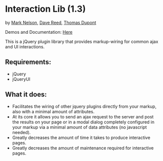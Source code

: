 Interaction Lib (1.3)
=====================================

by [Mark Nelson](http://www.markonthenet.com/), [Dave Reed](http://weblogs.asp.net/infinitiesloop), [Thomas Dupont](http://www.tomdupont.net/)

Demos and Documentation: [Here](http://www.markonthenet.com/interactionlib)

This is a jQuery plugin library that provides markup-wiring for common ajax and UI interactions.

Requirements:
-------------
* jQuery
* jQueryUI


What it does:
-------------
* Facilitates the wiring of other jquery plugins directly from your markup, also with a minimal amount of attributes.
* At its core it allows you to send an ajax request to the server and post the results on your page or in a modal dialog completely configured in your markup via a minimal amount of data attributes (no javascript needed).
* Greatly decreases the amount of time it takes to produce interactive pages.
* Greatly decreases the amount of maintenance required for interactive pages.
